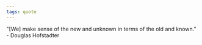 ```yaml
---
tags: quote 
---
```


"\[We] make sense of the new and unknown in terms of the old and known." - Douglas Hofstadter 